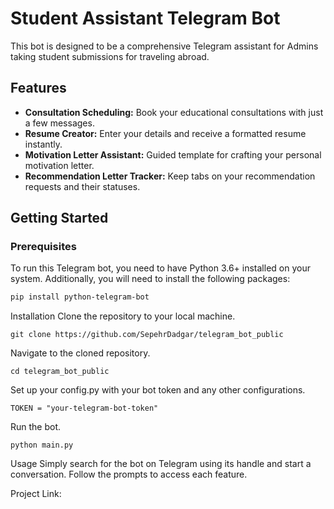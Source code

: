 # Student Assistant Telegram Bot

This bot is designed to be a comprehensive Telegram assistant for Admins taking student submissions for traveling abroad.
## Features

- **Consultation Scheduling:** Book your educational consultations with just a few messages.
- **Resume Creator:** Enter your details and receive a formatted resume instantly.
- **Motivation Letter Assistant:** Guided template for crafting your personal motivation letter.
- **Recommendation Letter Tracker:** Keep tabs on your recommendation requests and their statuses.

## Getting Started

### Prerequisites

To run this Telegram bot, you need to have Python 3.6+ installed on your system. Additionally, you will need to install the following packages:

```bash
pip install python-telegram-bot
```
Installation
Clone the repository to your local machine.
```
git clone https://github.com/SepehrDadgar/telegram_bot_public
```
Navigate to the cloned repository.
```
cd telegram_bot_public
```
Set up your config.py with your bot token and any other configurations.
```
TOKEN = "your-telegram-bot-token"
```
Run the bot.
```
python main.py
```
Usage
Simply search for the bot on Telegram using its handle and start a conversation. Follow the prompts to access each feature.



Project Link: 
